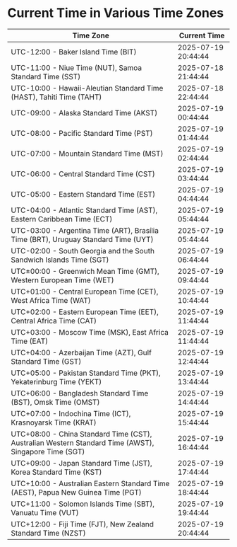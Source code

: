 # Current Time in Various Time Zones

| Time Zone | Current Time |
|-----------|--------------|
| UTC-12:00 - Baker Island Time (BIT) | 2025-07-19 20:44:44 |
| UTC-11:00 - Niue Time (NUT), Samoa Standard Time (SST) | 2025-07-18 21:44:44 |
| UTC-10:00 - Hawaii-Aleutian Standard Time (HAST), Tahiti Time (TAHT) | 2025-07-18 22:44:44 |
| UTC-09:00 - Alaska Standard Time (AKST) | 2025-07-19 00:44:44 |
| UTC-08:00 - Pacific Standard Time (PST) | 2025-07-19 01:44:44 |
| UTC-07:00 - Mountain Standard Time (MST) | 2025-07-19 02:44:44 |
| UTC-06:00 - Central Standard Time (CST) | 2025-07-19 03:44:44 |
| UTC-05:00 - Eastern Standard Time (EST) | 2025-07-19 04:44:44 |
| UTC-04:00 - Atlantic Standard Time (AST), Eastern Caribbean Time (ECT) | 2025-07-19 05:44:44 |
| UTC-03:00 - Argentina Time (ART), Brasília Time (BRT), Uruguay Standard Time (UYT) | 2025-07-19 05:44:44 |
| UTC-02:00 - South Georgia and the South Sandwich Islands Time (SGT) | 2025-07-19 06:44:44 |
| UTC±00:00 - Greenwich Mean Time (GMT), Western European Time (WET) | 2025-07-19 09:44:44 |
| UTC+01:00 - Central European Time (CET), West Africa Time (WAT) | 2025-07-19 10:44:44 |
| UTC+02:00 - Eastern European Time (EET), Central Africa Time (CAT) | 2025-07-19 11:44:44 |
| UTC+03:00 - Moscow Time (MSK), East Africa Time (EAT) | 2025-07-19 11:44:44 |
| UTC+04:00 - Azerbaijan Time (AZT), Gulf Standard Time (GST) | 2025-07-19 12:44:44 |
| UTC+05:00 - Pakistan Standard Time (PKT), Yekaterinburg Time (YEKT) | 2025-07-19 13:44:44 |
| UTC+06:00 - Bangladesh Standard Time (BST), Omsk Time (OMST) | 2025-07-19 14:44:44 |
| UTC+07:00 - Indochina Time (ICT), Krasnoyarsk Time (KRAT) | 2025-07-19 15:44:44 |
| UTC+08:00 - China Standard Time (CST), Australian Western Standard Time (AWST), Singapore Time (SGT) | 2025-07-19 16:44:44 |
| UTC+09:00 - Japan Standard Time (JST), Korea Standard Time (KST) | 2025-07-19 17:44:44 |
| UTC+10:00 - Australian Eastern Standard Time (AEST), Papua New Guinea Time (PGT) | 2025-07-19 18:44:44 |
| UTC+11:00 - Solomon Islands Time (SBT), Vanuatu Time (VUT) | 2025-07-19 19:44:44 |
| UTC+12:00 - Fiji Time (FJT), New Zealand Standard Time (NZST) | 2025-07-19 20:44:44 |
